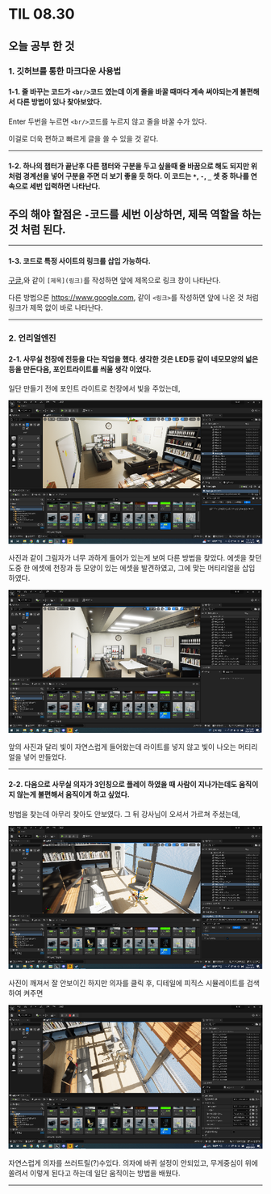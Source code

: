 # TIL 08.30
## 오늘 공부 한 것
### 1. 깃허브를 통한 마크다운 사용법
#### 1-1. 줄 바꾸는 코드가 `<br/>`코드 였는데 이게 줄을 바꿀 때마다 계속 써야되는게 불편해서 다른 방법이 있나 찾아보았다.
Enter 두번을 누르면 `<br/>`코드를 누르지 않고 줄을 바꿀 수가 있다.

이걸로 더욱 편하고 빠르게 글을 쓸 수 있을 것 같다.
___
#### 1-2. 하나의 챕터가 끝난후 다른 챕터와 구분을 두고 싶을때 줄 바꿈으로 해도 되지만 위 처럼 경계선을 넣어 구분을 주면 더 보기 좋을 듯 하다. 이 코드는 `*`, `-`, `_` 셋 중 하나를 연속으로 세번 입력하면 나타난다. 

주의 해야 할점은 `-`코드를 세번 이상하면, 제목 역할을 하는 것 처럼 된다.
---
***
#### 1-3. 코드로 특정 사이트의 링크를 삽입 가능하다.

[구글](https://www.google.com),와 같이 `[제목](링크)`를 작성하면 앞에 제목으로 링크 창이 나타난다.

다른 방법으론 <https://www.google.com>, 같이 `<링크>`를 작성하면 앞에 나온 것 처럼 링크가 제목 없이 바로 나타난다.
***
### 2. 언리얼엔진
#### 2-1. 사무실 천장에 전등을 다는 작업을 했다. 생각한 것은 LED등 같이 네모모양의 넓은 등을 만든다음, 포인트라이트를 씌울 생각 이었다. 

일단 만들기 전에 포인트 라이트로 천장에서 빛을 주었는데, 

![라이트1](https://github.com/DaeHuKim/DaeHuKim/blob/main/%EB%9D%BC%EC%9D%B4%ED%8A%B8%201.png)

사진과 같이 그림자가 너무 과하게 들어가 있는게 보여 다른 방법을 찾았다. 에셋을 찾던 도중 한 에셋에 천장과 등 모양이 있는 에셋을 발견하였고, 그에 맞는 머티리얼을 삽입 하였다. 

![라이트2](https://github.com/DaeHuKim/DaeHuKim/blob/main/%EB%9D%BC%EC%9D%B4%ED%8A%B8%202.png)

앞의 사진과 달리 빛이 자연스럽게 들어왔는데 라이트를 넣지 않고 빛이 나오는 머티리얼을 넣어 만들었다.
***
#### 2-2. 다음으로 사무실 의자가 3인칭으로 플레이 하였을 때 사람이 지나가는데도 움직이지 않는게 불편해서 움직이게 하고 싶었다. 

방법을 찾는데 아무리 찾아도 안보였다. 그 뒤 강사님이 오셔서 가르쳐 주셨는데, 

![의자](https://github.com/DaeHuKim/DaeHuKim/blob/main/%EC%9D%98%EC%9E%90.png)

사진이 깨져서 잘 안보이긴 하지만 의자를 클릭 후, 디테일에 피직스 시뮬레이트를 검색하여 켜주면

![의자](https://github.com/DaeHuKim/DaeHuKim/blob/main/%EC%9D%98%EC%9E%902.png)

자연스럽게 의자를 쓰러트릴(?)수있다. 의자에 바퀴 설정이 안되있고, 무게중심이 위에 쏠려서 이렇게 된다고 하는데 일단 움직이는 방법을 배웠다.
***
